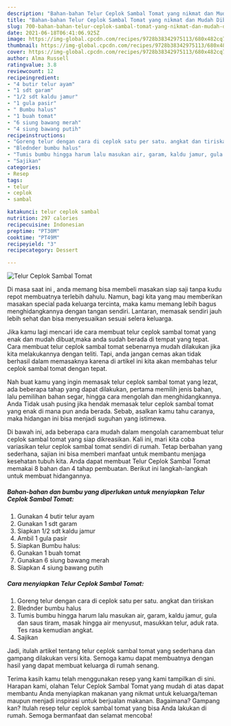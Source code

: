 ```yaml
---
description: "Bahan-bahan Telur Ceplok Sambal Tomat yang nikmat dan Mudah Dibuat"
title: "Bahan-bahan Telur Ceplok Sambal Tomat yang nikmat dan Mudah Dibuat"
slug: 700-bahan-bahan-telur-ceplok-sambal-tomat-yang-nikmat-dan-mudah-dibuat
date: 2021-06-18T06:41:06.925Z
image: https://img-global.cpcdn.com/recipes/9728b38342975113/680x482cq70/telur-ceplok-sambal-tomat-foto-resep-utama.jpg
thumbnail: https://img-global.cpcdn.com/recipes/9728b38342975113/680x482cq70/telur-ceplok-sambal-tomat-foto-resep-utama.jpg
cover: https://img-global.cpcdn.com/recipes/9728b38342975113/680x482cq70/telur-ceplok-sambal-tomat-foto-resep-utama.jpg
author: Alma Russell
ratingvalue: 3.8
reviewcount: 12
recipeingredient:
- "4 butir telur ayam"
- "1 sdt garam"
- "1/2 sdt kaldu jamur"
- "1 gula pasir"
- " Bumbu halus"
- "1 buah tomat"
- "6 siung bawang merah"
- "4 siung bawang putih"
recipeinstructions:
- "Goreng telur dengan cara di ceplok satu per satu. angkat dan tiriskan"
- "Blednder bumbu halus"
- "Tumis bumbu hingga harum lalu masukan air, garam, kaldu jamur, gula dan saus tiram, masak hingga air menyusut, masukkan telur, aduk rata. Tes rasa kemudian angkat."
- "Sajikan"
categories:
- Resep
tags:
- telur
- ceplok
- sambal

katakunci: telur ceplok sambal 
nutrition: 297 calories
recipecuisine: Indonesian
preptime: "PT30M"
cooktime: "PT49M"
recipeyield: "3"
recipecategory: Dessert

---
```



![Telur Ceplok Sambal Tomat](https://img-global.cpcdn.com/recipes/9728b38342975113/680x482cq70/telur-ceplok-sambal-tomat-foto-resep-utama.jpg)

Di masa  saat ini , anda memang bisa membeli masakan siap saji tanpa kudu repot membuatnya terlebih dahulu. Namun, bagi kita yang mau memberikan masakan special pada keluarga tercinta, maka kamu memang lebih bagus menghidangkannya dengan tangan sendiri. Lantaran, memasak sendiri jauh lebih sehat dan bisa menyesuaikan sesuai selera keluarga.

Jika kamu lagi mencari ide cara membuat telur ceplok sambal tomat yang enak dan mudah dibuat,maka anda sudah berada di tempat yang tepat. Cara membuat telur ceplok sambal tomat  sebenarnya mudah dilakukan jika kita melakukannya dengan teliti. Tapi, anda jangan cemas akan tidak berhasil dalam memasaknya 
karena di artikel ini kita akan membahas telur ceplok sambal tomat dengan tepat.  



Nah buat kamu yang ingin memasak telur ceplok sambal tomat yang lezat, ada beberapa tahap yang dapat dilakukan, pertama memilih jenis bahan, lalu pemilihan bahan segar, hingga cara mengolah dan menghidangkannya. Anda Tidak usah pusing jika hendak memasak telur ceplok sambal tomat yang enak di mana pun anda berada. Sebab, asalkan kamu  tahu caranya, maka hidangan ini bisa menjadi suguhan yang istimewa.

Di bawah ini, ada beberapa cara mudah dalam mengolah caramembuat telur ceplok sambal tomat yang siap dikreasikan. Kali ini, mari kita coba variasikan telur ceplok sambal tomat sendiri di rumah. Tetap berbahan yang sederhana, sajian ini bisa memberi manfaat untuk membantu menjaga kesehatan tubuh kita. Anda dapat membuat Telur Ceplok Sambal Tomat memakai 8 bahan dan 4 tahap pembuatan. Berikut ini langkah-langkah untuk membuat hidangannya.

<!--inarticleads1-->

##### Bahan-bahan dan bumbu yang diperlukan untuk menyiapkan Telur Ceplok Sambal Tomat:

1. Gunakan 4 butir telur ayam
1. Gunakan 1 sdt garam
1. Siapkan 1/2 sdt kaldu jamur
1. Ambil 1 gula pasir
1. Siapkan  Bumbu halus:
1. Gunakan 1 buah tomat
1. Gunakan 6 siung bawang merah
1. Siapkan 4 siung bawang putih




<!--inarticleads2-->

##### Cara menyiapkan Telur Ceplok Sambal Tomat:

1. Goreng telur dengan cara di ceplok satu per satu. angkat dan tiriskan
1. Blednder bumbu halus
1. Tumis bumbu hingga harum lalu masukan air, garam, kaldu jamur, gula dan saus tiram, masak hingga air menyusut, masukkan telur, aduk rata. Tes rasa kemudian angkat.
1. Sajikan




Jadi, itulah artikel tentang  telur ceplok sambal tomat  yang sederhana dan gampang dilakukan versi kita. Semoga kamu dapat membuatnya dengan hasil yang dapat membuat keluarga di rumah senang. 

Terima kasih kamu telah menggunakan resep yang kami tampilkan di sini. Harapan kami, olahan  Telur Ceplok Sambal Tomat yang mudah di atas dapat membantu Anda menyiapkan makanan yang nikmat untuk keluarga/teman maupun menjadi inspirasi untuk berjualan makanan. Bagaimana? Gampang kan? Itulah resep telur ceplok sambal tomat yang bisa Anda lakukan di rumah. Semoga bermanfaat dan selamat mencoba!

